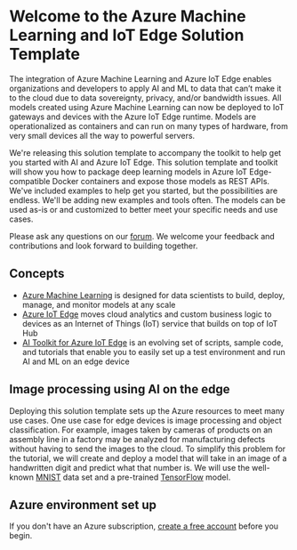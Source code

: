 ﻿# Welcome to the Azure Machine Learning and IoT Edge Solution Template

The integration of Azure Machine Learning and Azure IoT Edge enables organizations and developers to apply AI and ML to data that can’t make it to the cloud due to data sovereignty, privacy, and/or bandwidth issues. All models created using Azure Machine Learning can now be deployed to IoT gateways and devices with the Azure IoT Edge runtime. Models are operationalized as containers and can run on many types of hardware, from very small devices all the way to powerful servers.

We're releasing this solution template to accompany the toolkit to help get you started with AI and Azure IoT Edge. This solution template and toolkit will show you how to package deep learning models in Azure IoT Edge-compatible Docker containers and expose those models as REST APIs. We've included examples to help get you started, but the possibilities are endless. We'll be adding new examples and tools often. The models can be used as-is or and customized to better meet your specific needs and use cases. 

Please ask any questions on our [forum](https://social.msdn.microsoft.com/forums/azure/en-US/home?forum=MachineLearning).  We welcome your feedback and contributions and look forward to building together.

## Concepts
* [Azure Machine Learning](https://docs.microsoft.com/en-us/azure/machine-learning/preview/) is designed for data scientists to build, deploy, manage, and monitor models at any scale
* [Azure IoT Edge](https://aka.ms/azure-iot-edge-doc) moves cloud analytics and custom business logic to devices as an Internet of Things (IoT) service that builds on top of IoT Hub
* [AI Toolkit for Azure IoT Edge](https://github.com/Azure/ai-toolkit-iot-edge) is an evolving set of scripts, sample code, and tutorials that enable you to easily set up a test environment and run AI and ML on an edge device

## Image processing using AI on the edge
Deploying this solution template sets up the Azure resources to meet many use cases.  One use case for edge devices is image processing and object classification.  For example, images taken by cameras of products on an assembly line in a factory may be analyzed for manufacturing defects without having to send the images to the cloud.  To simplify this problem for the tutorial, we will create and deploy a model that will take in an image of a handwritten digit and predict what that number is.  We will use the well-known [MNIST](http://yann.lecun.com/exdb/mnist/) data set and a pre-trained [TensorFlow](https://www.tensorflow.org/) model.

## Azure environment set up
If you don't have an Azure subscription, [create a free account](https://azure.microsoft.com/free/?WT.mc_id=A261C142F) before you begin.